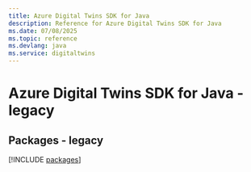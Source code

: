 ```yaml
---
title: Azure Digital Twins SDK for Java
description: Reference for Azure Digital Twins SDK for Java
ms.date: 07/08/2025
ms.topic: reference
ms.devlang: java
ms.service: digitaltwins
---
```

# Azure Digital Twins SDK for Java - legacy
## Packages - legacy
[!INCLUDE [packages](digital-twins-index.md)]